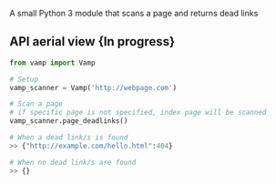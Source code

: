 A small Python 3 module that scans a page and returns dead links

API aerial view {In progress}
--------------

```Python
from vamp import Vamp

# Setup
vamp_scanner = Vamp('http://webpage.com')

# Scan a page
# if specific page is not specified, index page will be scanned
vamp_scanner.page_deadlinks()

# When a dead link/s is found
>> {"http://example.com/hello.html":404}

# When no dead link/s are found
>> {}

```
